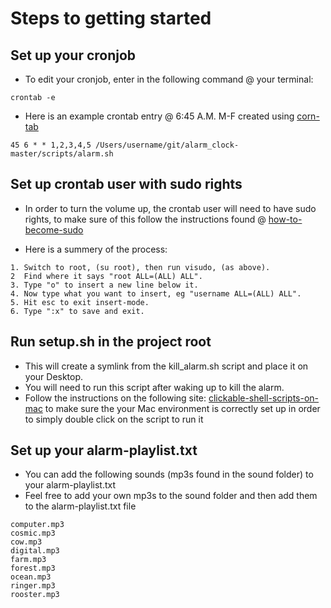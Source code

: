 # Steps to getting started

## Set up your cronjob 

* To edit your cronjob, enter in the following command @ your terminal: 

```
crontab -e
```

* Here is an example crontab entry @ 6:45 A.M. M-F created using [corn-tab](http://www.corntab.com/pages/crontab-gui)

```
45 6 * * 1,2,3,4,5 /Users/username/git/alarm_clock-master/scripts/alarm.sh
```

## Set up crontab user with sudo rights

* In order to turn the volume up, the crontab user will need to have sudo rights, to make sure of this follow the instructions found @ [how-to-become-sudo](https://www.garron.me/en/linux/visudo-command-sudoers-file-sudo-default-editor.html)

* Here is a summery of the process: 
```
1. Switch to root, (su root), then run visudo, (as above).
2  Find where it says "root ALL=(ALL) ALL".
3. Type "o" to insert a new line below it.
4. Now type what you want to insert, eg "username ALL=(ALL) ALL".
5. Hit esc to exit insert-mode.
6. Type ":x" to save and exit.
```

## Run setup.sh in the project root 

* This will create a symlink from the kill_alarm.sh script and place it on your Desktop. 
* You will need to run this script after waking up to kill the alarm.
* Follow the instructions on the following site: [clickable-shell-scripts-on-mac](http://stackoverflow.com/questions/5125907/how-to-run-a-shell-script-in-os-x-by-double-clicking) to make sure the your Mac environment is correctly set up in order to simply double click on the script to run it


## Set up your alarm-playlist.txt

* You can add the following sounds (mp3s found in the sound folder) to your alarm-playlist.txt
* Feel free to add your own mp3s to the sound folder and then add them to the alarm-playlist.txt file

```
computer.mp3
cosmic.mp3
cow.mp3
digital.mp3
farm.mp3
forest.mp3
ocean.mp3
ringer.mp3
rooster.mp3
```
